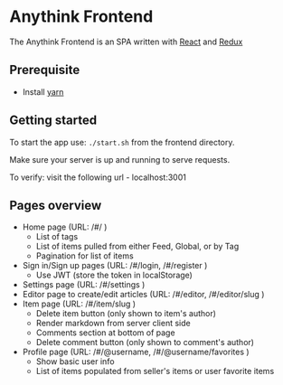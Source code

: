 # Anythink Frontend

The Anythink Frontend is an SPA written with [React](https://reactjs.org/) and [Redux](https://redux.js.org/)

## Prerequisite 

- Install [yarn](https://classic.yarnpkg.com/lang/en/docs/install/#mac-stable)

## Getting started

To start the app use: `./start.sh` from the frontend directory.

Make sure your server is up and running to serve requests.

To verify: visit the following url - localhost:3001

## Pages overview

- Home page (URL: /#/ )
  - List of tags
  - List of items pulled from either Feed, Global, or by Tag
  - Pagination for list of items
- Sign in/Sign up pages (URL: /#/login, /#/register )
  - Use JWT (store the token in localStorage)
- Settings page (URL: /#/settings )
- Editor page to create/edit articles (URL: /#/editor, /#/editor/slug )
- Item page (URL: /#/item/slug )
  - Delete item button (only shown to item's author)
  - Render markdown from server client side
  - Comments section at bottom of page
  - Delete comment button (only shown to comment's author)
- Profile page (URL: /#/@username, /#/@username/favorites )
  - Show basic user info
  - List of items populated from seller's items or user favorite items
